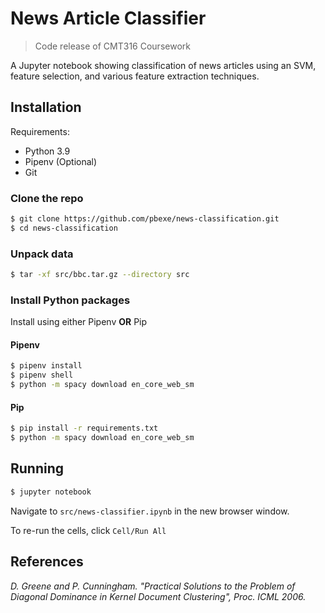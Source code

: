 # News Article Classifier
> Code release of CMT316 Coursework

A Jupyter notebook showing classification of news articles using an SVM, feature selection, and various feature extraction techniques. 

## Installation

Requirements:

- Python 3.9
- Pipenv (Optional)
- Git

### Clone the repo

```bash
$ git clone https://github.com/pbexe/news-classification.git
$ cd news-classification
```

### Unpack data
```bash
$ tar -xf src/bbc.tar.gz --directory src
```
### Install Python packages

Install using either Pipenv **OR** Pip

#### Pipenv
```bash
$ pipenv install
$ pipenv shell
$ python -m spacy download en_core_web_sm
```

#### Pip
```bash
$ pip install -r requirements.txt
$ python -m spacy download en_core_web_sm
```

## Running
```bash
$ jupyter notebook
```

Navigate to `src/news-classifier.ipynb` in the new browser window.

To re-run the cells, click `Cell/Run All`

## References
*D. Greene and P. Cunningham. "Practical Solutions to the Problem of Diagonal Dominance in Kernel Document Clustering", Proc. ICML 2006.*